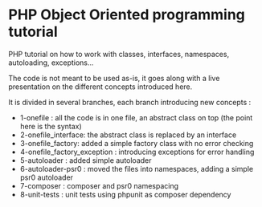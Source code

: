# PHP Object Oriented programming tutorial

PHP tutorial on how to work with classes, interfaces, namespaces, autoloading, exceptions...

The code is not meant to be used as-is, it goes along with a live presentation on the different concepts introduced here.

It is divided in several branches, each branch introducing new concepts :

* 1-onefile : all the code is in one file, an abstract class on top (the point here is the syntax)
* 2-onefile_interface: the abstract class is replaced by an interface
* 3-onefile_factory: added a simple factory class with no error checking
* 4-onefile_factory_exception : introducing exceptions for error handling
* 5-autoloader : added simple autoloader
* 6-autoloader-psr0 : moved the files into namespaces, adding a simple psr0 autoloader
* 7-composer : composer and psr0 namespacing
* 8-unit-tests : unit tests using phpunit as composer dependency